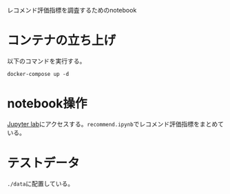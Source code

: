 レコメンド評価指標を調査するためのnotebook

# コンテナの立ち上げ
以下のコマンドを実行する。

`docker-compose up -d`

# notebook操作
[Jupyter lab](http://localhost:8888/lab)にアクセスする。`recommend.ipynb`でレコメンド評価指標をまとめている。

# テストデータ
`./data`に配置している。